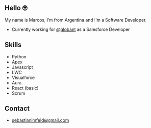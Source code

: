 ## Hello 🤓

My name is Marcos, I'm from Argentina and I'm a Software Developer.

- Currently working for [@globant](https://www.globant.com) as a Salesforce Developer

## Skills

- Python
- Apex
- Javascript
- LWC
- Visualforce
- Aura
- React (basic)
- Scrum

## Contact

- sebastianimfeld@gmail.com
